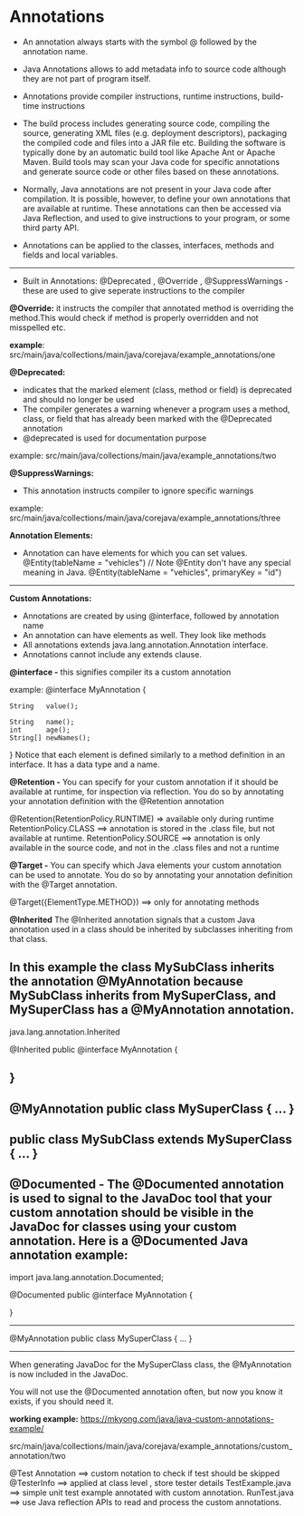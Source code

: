 
# Annotations

- An annotation always starts with the symbol @ followed by the annotation name.
- Java Annotations allows to add metadata info to source code although they are not part of program itself.
- Annotations provide compiler instructions, runtime instructions, build-time instructions 

- The build process includes generating source code, compiling the source, generating XML files (e.g. deployment descriptors), packaging the compiled code and files into a JAR file etc. Building the software is typically done by an automatic build tool like Apache Ant or Apache Maven. Build tools may scan your Java code for specific annotations and generate source code or other files based on these annotations.
- Normally, Java annotations are not present in your Java code after compilation. It is possible, however, to define your own annotations that are available at runtime. These annotations can then be accessed via Java Reflection, and used to give instructions to your program, or some third party API.

- Annotations can be applied to the classes, interfaces, methods and fields and local variables. 

---------------------------------------------------------------------------------------------------------------------------------------
- Built in Annotations: @Deprecated , @Override , @SuppressWarnings  - these are used to give seperate instructions to the compiler

**@Override:** it instructs the compiler that annotated method is overriding the method.This would check if method is properly overridden and not misspelled etc.

**example**: src/main/java/collections/main/java/corejava/example_annotations/one

**@Deprecated:** 
- indicates that the marked element (class, method or field) is deprecated and should no longer be used
-  The compiler generates a warning whenever a program uses a method, class, or field that has already been marked with the @Deprecated annotation
- @deprecated is used for documentation purpose

example: src/main/java/collections/main/java/example_annotations/two

**@SuppressWarnings:**
- This annotation instructs compiler to ignore specific warnings

example: src/main/java/collections/main/java/corejava/example_annotations/three

**Annotation Elements:** 
- Annotation can have elements for which you can set values.
@Entity(tableName = "vehicles")  // Note @Entity don't have any special meaning in Java. 
@Entity(tableName = "vehicles", primaryKey = "id")
---------------------------------------------------------------------------------------------------------------------------------------
**Custom Annotations:** 

- Annotations are created by using @interface, followed by annotation name
- An annotation can have elements as well. They look like methods
- All annotations extends java.lang.annotation.Annotation interface. 
- Annotations cannot include any extends clause.

**@interface -** this signifies compiler its a custom annotation

example: 
@interface MyAnnotation {

    String   value();

    String   name();
    int      age();
    String[] newNames();

}
Notice that each element is defined similarly to a method definition in an interface. It has a data type and a name.

**@Retention -** 
You can specify for your custom annotation if it should be available at runtime, for inspection via reflection. You do so by annotating your annotation definition with the @Retention annotation

@Retention(RetentionPolicy.RUNTIME)   => available only during runtime
RetentionPolicy.CLASS  ==> annotation is stored in the .class file, but not available at runtime.
RetentionPolicy.SOURCE ==> annotation is only available in the source code, and not in the .class files and not a runtime

**@Target  -** 
You can specify which Java elements your custom annotation can be used to annotate. You do so by annotating your annotation definition with the @Target annotation.

@Target({ElementType.METHOD}) ==> only for annotating methods


**@Inherited**
The @Inherited annotation signals that a custom Java annotation used in a class should be inherited by subclasses inheriting from that class.

In this example the class MySubClass inherits the annotation @MyAnnotation because MySubClass inherits from MySuperClass, and MySuperClass has a @MyAnnotation annotation.
--------------------------------------------
java.lang.annotation.Inherited

@Inherited
public @interface MyAnnotation {

}
--------------------------------------------

@MyAnnotation
public class MySuperClass { ... }
--------------------------------------------
public class MySubClass extends MySuperClass { ... }
--------------------------------------------

**@Documented -** 
The @Documented annotation is used to signal to the JavaDoc tool that your custom annotation should be visible in the JavaDoc for classes using your custom annotation. Here is a @Documented Java annotation example:
--------------------------------------------
import java.lang.annotation.Documented;

@Documented
public @interface MyAnnotation {

}

--------------------------------------------
@MyAnnotation
public class MySuperClass { ... }

--------------------------------------------
When generating JavaDoc for the MySuperClass class, the @MyAnnotation is now included in the JavaDoc.

You will not use the @Documented annotation often, but now you know it exists, if you should need it.

**working example:**
https://mkyong.com/java/java-custom-annotations-example/

src/main/java/collections/main/java/corejava/example_annotations/custom_annotation/two

@Test Annotation  ==> custom notation to check if test should be skipped
@TesterInfo ==> applied at class level , store tester details
TestExample.java ==> simple unit test example annotated with custom annotation. 
RunTest.java ==>  use Java reflection APIs to read and process the custom annotations.